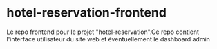 # hotel-reservation-frontend
Le repo frontend pour le projet "hotel-reservation".Ce repo contient l'interface utilisateur du site web et éventuellement le dashboard admin
